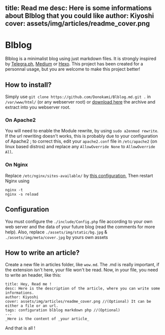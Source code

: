title: Read me
desc: Here is some informations about Blblog that you could like
author: Kiyoshi
cover: assets/img/articles/readme_cover.png
---
# Blblog
Blblog is a minimalist blog using just markdown files. It is strongly inspired by [Telegra.ph](https://telegra.ph), [Medium](https://medium.com) or [Hexo](https://hexo.io).
This project has been created for a personnal usage, but you are welcome to make this project better!
## How to install?
Simply use
`git clone https://github.com/Donokami/Blblog.md.git .` in `/var/www/html/` (or any webserver root) or [download here](https://github.com/Donokami/Blblog.md/archive/master.zip) the archive and extract into you webserver root.
### On Apache2
You will need to enable the Module rewrite, by using `sudo a2enmod rewrite`.
If the url rewriting doesn't works, this is probably due to your configuration of Apache2 ; to correct this, edit your `apache2.conf` file in `/etc/apache2` (on linux based distros) and replace any `AllowOverride None` to `AllowOverride All`.
### On Nginx
Replace `/etc/nginx/sites-available/` by [this configuration](https://gist.github.com/Donokami/363712db9023cbeb72d61312ca07db56),
Then restart Nginx using
```
nginx -t
nginx -s reload
```
## Configuration
You must configure the `./include/Config.php` file according to your own web server and the data of your future blog (read the comments for more help).
Also, replace `./assets/img/static/bg.jpg` & `./assets/img/meta/cover.jpg` by yours own assets

## How to write an article?
Create a new file in articles folder, like `wow.md`. The .md is really important, if the extension isn't here, your file won't be read.
Now, in your file, you need to write an header, like this:
```
title: Hey, Read me !
desc: Here is the description of the article, where you can write some informations.
author: Kiyoshi
cover: assets/img/articles/readme_cover.png //(Optional) It can be either a file or an url.
tags: configuration blblog markdown php //(Optional)
---
_Here is the content of _your article_
```
And that is all !
